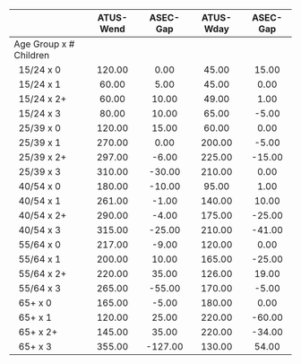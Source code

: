 
|                      |    ATUS-Wend |     ASEC-Gap |    ATUS-Wday |     ASEC-Gap |
| -------------------- | :----------: | :----------: | :----------: | :----------: |
| Age Group x # Children |              |              |              |              |
| &nbsp;&nbsp;15/24 x 0 |       120.00 |         0.00 |        45.00 |        15.00 |
| &nbsp;&nbsp;15/24 x 1 |        60.00 |         5.00 |        45.00 |         0.00 |
| &nbsp;&nbsp;15/24 x 2+ |        60.00 |        10.00 |        49.00 |         1.00 |
| &nbsp;&nbsp;15/24 x 3 |        80.00 |        10.00 |        65.00 |        -5.00 |
| &nbsp;&nbsp;25/39 x 0 |       120.00 |        15.00 |        60.00 |         0.00 |
| &nbsp;&nbsp;25/39 x 1 |       270.00 |         0.00 |       200.00 |        -5.00 |
| &nbsp;&nbsp;25/39 x 2+ |       297.00 |        -6.00 |       225.00 |       -15.00 |
| &nbsp;&nbsp;25/39 x 3 |       310.00 |       -30.00 |       210.00 |         0.00 |
| &nbsp;&nbsp;40/54 x 0 |       180.00 |       -10.00 |        95.00 |         1.00 |
| &nbsp;&nbsp;40/54 x 1 |       261.00 |        -1.00 |       140.00 |        10.00 |
| &nbsp;&nbsp;40/54 x 2+ |       290.00 |        -4.00 |       175.00 |       -25.00 |
| &nbsp;&nbsp;40/54 x 3 |       315.00 |       -25.00 |       210.00 |       -41.00 |
| &nbsp;&nbsp;55/64 x 0 |       217.00 |        -9.00 |       120.00 |         0.00 |
| &nbsp;&nbsp;55/64 x 1 |       200.00 |        10.00 |       165.00 |       -25.00 |
| &nbsp;&nbsp;55/64 x 2+ |       220.00 |        35.00 |       126.00 |        19.00 |
| &nbsp;&nbsp;55/64 x 3 |       265.00 |       -55.00 |       170.00 |        -5.00 |
| &nbsp;&nbsp;65+ x 0  |       165.00 |        -5.00 |       180.00 |         0.00 |
| &nbsp;&nbsp;65+ x 1  |       120.00 |        25.00 |       220.00 |       -60.00 |
| &nbsp;&nbsp;65+ x 2+ |       145.00 |        35.00 |       220.00 |       -34.00 |
| &nbsp;&nbsp;65+ x 3  |       355.00 |      -127.00 |       130.00 |        54.00 |

